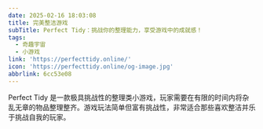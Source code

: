 ```yaml
---
date: 2025-02-16 18:03:08
title: 完美整洁游戏
subTitle: Perfect Tidy：挑战你的整理能力，享受游戏中的成就感！
tags:
  - 奇趣宇宙
  - 小游戏
link: 'https://perfecttidy.online/'
icon: 'https://perfecttidy.online/og-image.jpg'
abbrlink: 6cc53e08
---
```


Perfect Tidy 是一款极具挑战性的整理类小游戏，玩家需要在有限的时间内将杂乱无章的物品整理整齐。游戏玩法简单但富有挑战性，非常适合那些喜欢整洁并乐于挑战自我的玩家。